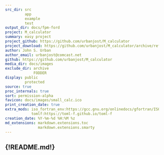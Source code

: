 ```yaml
---
src_dir: src
         app
         example
         test
output_dir: docs/fpm-ford
project: M_calculator
summary: easy project
project_github: https://github.com/urbanjost/M_calculator
project_download: https://github.com/urbanjost/M_calculator/archive/refs/heads/master.zip
author: John S. Urban
author_email: urbanjost@comcast.net
github: https://github.com/urbanjost/M_calculator
media_dir: docs/images
exclude_dir: archive
             FODDER
display: public
         protected
source: true
proc_internals: true
sort: permission-alpha
favicon: docs/images/small_calc.ico
print_creation_date: true
extra_mods: iso_fortran_env:https://gcc.gnu.org/onlinedocs/gfortran/ISO_005fFORTRAN_005fENV.html
            tomlf:https://toml-f.github.io/toml-f
creation_date: %Y-%m-%d %H:%M %z
md_extensions: markdown.extensions.toc
               markdown.extensions.smarty
---
```

{!README.md!}
---
